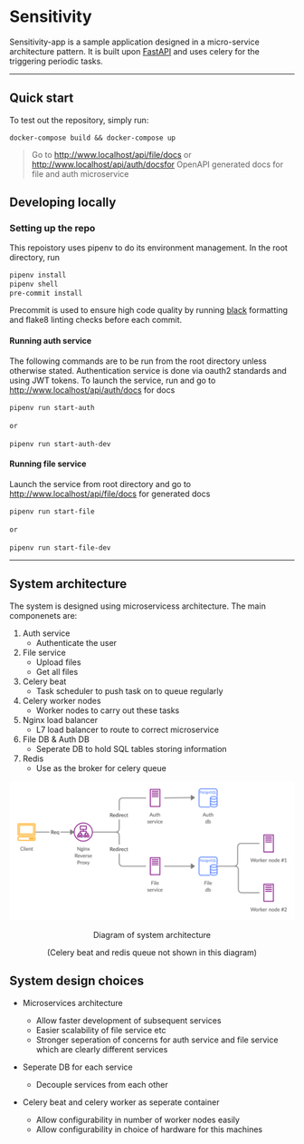 # Sensitivity

Sensitivity-app is a sample application designed in a micro-service architecture pattern. It is built upon [FastAPI](https://github.com/tiangolo/fastapi) and uses celery for the triggering periodic tasks.

---
## Quick start
To test out the repository, simply run:

~~~
docker-compose build && docker-compose up
~~~

> Go to http://www.localhost/api/file/docs or http://www.localhost/api/auth/docsfor OpenAPI generated docs for file and auth microservice


## Developing locally
### Setting up the repo

This repoistory uses pipenv to do its environment management. In the root directory, run
~~~
pipenv install
pipenv shell
pre-commit install
~~~

Precommit is used to ensure high code quality by running [black](https://github.com/psf/black) formatting and flake8 linting checks before each commit.

#### Running auth service
The following commands are to be run from the root directory unless otherwise stated.
Authentication service is done via oauth2 standards and using JWT tokens. To launch the service, run and go to http://www.localhost/api/auth/docs for docs


~~~
pipenv run start-auth

or

pipenv run start-auth-dev
~~~



#### Running file service
Launch the service from root directory and go to http://www.localhost/api/file/docs for generated docs
~~~
pipenv run start-file

or

pipenv run start-file-dev
~~~

---

## System architecture
The system is designed using microservicess architecture. The main componenets are: 
1. Auth service
   - Authenticate the user
2. File service
   - Upload files
   - Get all files
3. Celery beat
    - Task scheduler to push task on to queue regularly
4. Celery worker nodes
    - Worker nodes to carry out these tasks
5. Nginx load balancer
    - L7 load balancer to route to correct microservice
6. File DB & Auth DB
    - Seperate DB to hold SQL tables storing information
7. Redis
    - Use as the broker for celery queue


<p align="center">
  <img src="assets/architecture.png" />
</p>
<p align="center">Diagram of system architecture</p> 
<p align="center">(Celery beat and redis queue not shown in this diagram)</p>

## System design choices
- Microservices architecture
  - Allow faster development of subsequent services
  - Easier scalability of file service etc 
  - Stronger seperation of concerns for auth service and file service which are clearly different services

- Seperate DB for each service
  - Decouple services from each other

- Celery beat and celery worker as seperate container
  - Allow configurability in number of worker nodes easily
  - Allow configurability in choice of hardware for this machines
